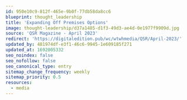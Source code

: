 ```yaml
---
id: 950e10c9-812f-465e-9b0f-77db58da8cc6
blueprint: thought_leadership
title: 'Expanding Off Premises Options'
image: thought-leadership/d37a1485-d1f3-49d3-ae4d-0e1977f9909d.jpg
source: 'QSR Magazine - April 2023'
redirect: 'https://digitaledition.pub/wc/wtwhmedia/QSR/April-2023/'
updated_by: 481974df-e3f1-46c6-9945-1e609185f271
updated_at: 1692005332
seo_noindex: false
seo_nofollow: false
seo_canonical_type: entry
sitemap_change_frequency: weekly
sitemap_priority: 0.5
resources:
  - media
---
```

